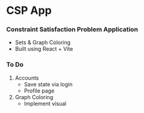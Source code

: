 # CSP App

### Constraint Satisfaction Problem Application
- Sets & Graph Coloring
- Built using React + Vite

### To Do
1. Accounts
    - Save state via login
    - Profile page
2. Graph Coloring
    - Implement visual
